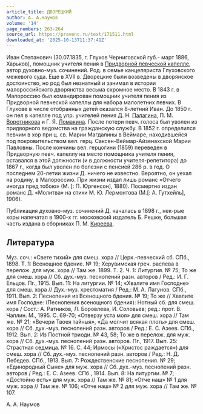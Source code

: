 ```yaml
---
article_title: ДВОРЕЦКИЙ
author: А. А.Наумов
volume: '14'
page_numbers: 263-264
source_url: https://pravenc.ru/text/171511.html
downloaded_at: '2025-10-13T11:37:41Z'
---
```


Иван Степанович (30.07.1835, г. Глухов Черниговской губ.- март 1886, Харьков), помощник учителя пения в [Придворной певческой капелле](<https://pravenc.ru/text/Придворная певческая капелла.html>), автор духовно-муз. сочинений. Род. в семье канцеляриста Глуховского межевого суда. Еще в XVII в. Дворецкие были возведены в дворянское достоинство, но род был незнатный и занимал в истории малороссийского дворянства весьма скромное место. В 1843 г. в Малороссию был командирован помощник учителя пения из Придворной певческой капеллы для набора малолетних певчих. В Глухове в числе отобранных детей оказался 8-летний Иван. До 1850 г. он пел в капелле под упр. учителей пения Д. Н. [Палагина](https://pravenc.ru/text/Палагина.html), П. М. [Воротникова](https://pravenc.ru/text/ВОРОТНИКОВ.html) и Г. Я. [Ломакина](https://pravenc.ru/text/Ломакина.html). После потери певч. голоса был уволен из придворного ведомства на гражданскую службу. В 1852 г. определился певчим в хор при ц. св. Марии Магдалины в Веймаре, находившейся под покровительством вел. герц. Саксен-Веймар-Айзенахской Марии Павловны. После кончины вел. герцогини (1859) переведен в Придворную певч. капеллу на место помощника учителя пения, оставался в этой должности (и в должности учителя-репетитора) до 1867 г., когда был уволен по болезни с пенсией 286 р. в год. О последнем 20-летии жизни Д. ничего не известно. Вероятно, он уехал на родину, в Малороссию. При жизни издал лишь романс «Отчего иногда пред тобою» (М. [: П. Юргенсон], 1880). Посмертно издан романс Д. «Молитва» на стихи М. Ю. Лермонтова (М.[: А. Гутхейль], 1906).

Публикация духовно-муз. сочинений Д. началась в 1898 г., нек-рые хоры напечатал в 1900-х гг. московский издатель Б. Решке, большая часть издана в сборниках П. М. [Киреева](https://pravenc.ru/text/Киреев.html).

## Литература

Муз. соч.: «Свете тихий» для смеш. хора // Церк.-певческий сб. СПб., 1898. Т. 1: Всенощное бдение. № 19; Херувимская греч. распева в перелож. для муж. хора // Там же. 1899. Т. 2. Ч. 1: Литургия. № 75; То же для смеш. хора // Сб. дух.-муз. песнопений разн. авторов / Ред.: И. Г. Ельцов. Пг., 1915. Вып. 11: На литургии. № 14; «Хвалите имя Господне» для смеш. хора // Дух.-муз. хрестоматия / Ред.: М. А. Лагунов. СПб., 1911. Вып. 2: Песнопения из Всенощного бдения. № 19; То же // Хвалите имя Господне: (Песнопения всенощного бдения): Нотный сб. для смеш. хора / Сост.: А. Ратников, Л. Боровлева, И. Соловьев; ред.: прот. В. Чаплин. М., 1995. С. 69-70; «Отверзу уста моя» для смеш. хора // Там же. № 21; «Вечери Твоея тайныя», «Да молчит всякая плоть» для смеш. хора // Сб. дух.-муз. песнопений разн. авторов / Ред.: Е. С. Азеев. СПб., 1912. Вып. 2: Из Постной триоди. № 43, 58; То же в перелож. для муж. хора // Сб. дух.-муз. песнопений разн. авторов. Пг., 1917. Вып. 25: Страстная седмица. № 16. С. 44; Ирмосы («Христос раждается») для смеш. хора // Сб. дух.-муз. песнопений разн. авторов / Ред.: Н. Д. Лебедев. СПб., 1913. Вып. 7: Рождественские песнопения. № 29; «Единородный Сыне» для муж. хора // Сб. дух.-муз. песнопений разн. авторов / Ред.: Е. С. Азеев. СПб., 1914. Вып. 8: На литургии. № 7; «Достойно есть» для муж. хора // Там же. № 81; «Отче наш» № 1 для муж. хора // Там же. № 106; «Отче наш» № 2 для муж. хора // Там же. № 107.

А. А.  Наумов
